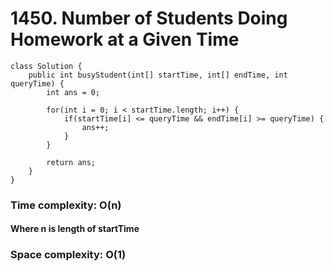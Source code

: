 # 1450. Number of Students Doing Homework at a Given Time
```
class Solution {
    public int busyStudent(int[] startTime, int[] endTime, int queryTime) {
        int ans = 0;
        
        for(int i = 0; i < startTime.length; i++) {
        	if(startTime[i] <= queryTime && endTime[i] >= queryTime) {
        		ans++;
        	}
        }
        
        return ans;
    }
}
```
### Time complexity: O(n)
#### Where n is length of startTime
### Space complexity: O(1)